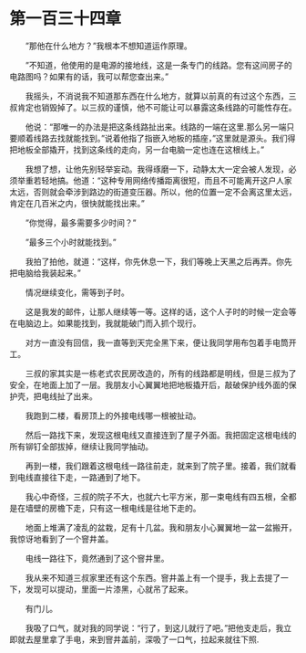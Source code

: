 # 第一百三十四章


　　”那他在什么地方？”我根本不想知道运作原理。

　　”不知道，他使用的是电源的接地线，这是一条专门的线路。您有这间房子的电路图吗？如果有的话，我可以帮您查出来。”

　　我摇头，不消说我不知道那东西在什么地方，就算以前真的有过这个东西，三叔肯定也销毁掉了。以三叔的谨慎，他不可能让可以暴露这条线路的可能性存在。

　　他说：“那唯一的办法是把这条线路扯出来。线路的一端在这里.那么另一端只要顺着线路去找就能找到。”说着他指了指嵌入地板的插座，”这里就是源头。我们得把地板全部撬开，找到这条线的走向，另一台电脑一定也连在这根线上。”

　　我想了想，让他先别轻举妄动。我得琢磨一下，动静太大一定会被人发现，必须举重若轻地搞。他道：“这种专用网络传播距离很短，而且不可能离开这户人家太远，否则就会牵涉到路边的街道变压器。所以，他的位置一定不会离这里太远，肯定在几百米之内，很快就能找出来。”

　　”你觉得，最多需要多少时间？”

　　”最多三个小时就能找到。”

　　我拍了拍他，就道：“这样，你先休息一下，我们等晚上天黑之后再弄。你先把电脑给我装起来。”

　　情况继续变化，需等到子时。

　　这是我发的邮件，让那人继续等一等。这样的话，这个人子时的时候一定会等在电脑边上。如果能找到，我就能破门而入抓个现行。

　　对方一直没有回信，我一直等到天完全黑下来，便让我同学用布包着手电筒开工。

　　三叔的家其实是一栋老式农民房改造的，所有的线路都是明线，但是三叔为了安全，在地面上加了一层。我朋友小心翼翼地把地板撬开后，敲破保护线外面的保护壳，把电线扯了出来。

　　我跑到二楼，看房顶上的外接电线哪一根被扯动。

　　然后一路找下来，发现这根电线又直接连到了屋子外面。我把固定这根电线的所有铆钉全部拔掉，继续让我同学抽动。

　　再到一楼，我们跟着这根电线一路往前走，就来到了院子里。接着，我们就看到电线直接往下走，一路通到了地下。

　　我心中奇怪，三叔的院子不大，也就六七平方米，那一束电线有四五根，全都是在墙壁的房檐下走，只有这一根电线是往地下走的。

　　地面上堆满了凌乱的盆栽，足有十几盆。我和朋友小心翼翼地一盆一盆搬开，我惊讶地看到了一个窨井盖。

　　电线一路往下，竟然通到了这个窨井里。

　　我从来不知道三叔家里还有这个东西。窨井盖上有一个提手，我上去提了一下，发现可以提动，里面一片漆黑，心就吊了起来。

　　有门儿。

　　我吸了口气，就对我的同学说：“行了，到这儿就行了吧。”把他支走后，我立即就去屋里拿了手电，来到窨井盖前，深吸了一口气，拉起来就往下照.

